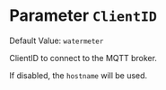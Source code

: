 # Parameter `ClientID`
Default Value: `watermeter`

ClientID to connect to the MQTT broker.

If disabled, the `hostname` will be used.